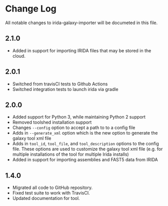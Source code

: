 # Change Log

All notable changes to irida-galaxy-importer will be documeted in this file.

## 2.1.0
* Added in support for importing IRIDA files that may be stored in the cloud.

## 2.0.1
* Switched from travisCI tests to Github Actions
* Switched integration tests to launch irida via gradle

## 2.0.0

* Added support for Python 3, while maintaining Python 2 support
* Removed toolshed installation support
* Changes `--config` option to accept a path to to a config file
* Adds in `--generate_xml` option which is the new option to generate the galaxy tool xml file
* Adds in `tool_id`, `tool_file`, and `tool_description` options to the config file. These options are used to customize the galaxy tool xml file (e.g. for multiple installations of the tool for multiple Irida installs)
* Added in support for importing assemblies and FAST5 data from IRIDA


## 1.4.0

* Migrated all code to GitHub repository.
* Fixed test suite to work with TravisCI.
* Updated documentation for tool.
